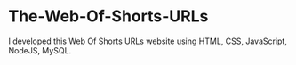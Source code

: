# The-Web-Of-Shorts-URLs
I developed this Web Of Shorts URLs website using HTML, CSS, JavaScript, NodeJS, MySQL. 
